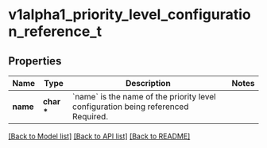 # v1alpha1_priority_level_configuration_reference_t

## Properties
Name | Type | Description | Notes
------------ | ------------- | ------------- | -------------
**name** | **char \*** | &#x60;name&#x60; is the name of the priority level configuration being referenced Required. | 

[[Back to Model list]](../README.md#documentation-for-models) [[Back to API list]](../README.md#documentation-for-api-endpoints) [[Back to README]](../README.md)


